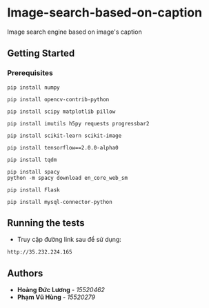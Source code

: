 # Image-search-based-on-caption
Image search engine based on image's caption

## Getting Started

### Prerequisites
```
pip install numpy
```
```
pip install opencv-contrib-python
```
```
pip install scipy matplotlib pillow
```
```
pip install imutils h5py requests progressbar2
```
```
pip install scikit-learn scikit-image
```
```
pip install tensorflow==2.0.0-alpha0
```
```
pip install tqdm
```
```
pip install spacy
python -m spacy download en_core_web_sm
```
```
pip install Flask
```
```
pip install mysql-connector-python
```

## Running the tests

- Truy cập đường link sau để sử dụng:
```
http://35.232.224.165
```
## Authors

* **Hoàng Đức Lương** - *15520462*
* **Phạm Vũ Hùng** - *15520279*
